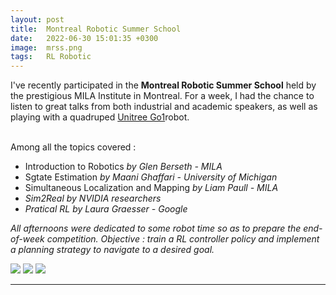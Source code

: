 ```yaml
---
layout: post
title:  Montreal Robotic Summer School
date:   2022-06-30 15:01:35 +0300
image:  mrss.png
tags:   RL Robotic
---
```


I've recently participated in the <b>Montreal Robotic Summer School</b> held by the prestigious MILA Institute in Montreal. For a week, I had the chance to listen to great talks from both industrial and academic speakers, as well as playing with a quadruped <a href="https://shop.unitree.com/en-ca/products/unitreeyushutechnologydog-artificial-intelligence-companion-bionic-companion-intelligent-robot-go1-quadruped-robot-dog">Unitree Go1</a>robot.<br><br>

Among all the topics covered : 
<ul>
  <li>Introduction to Robotics <i>by Glen Berseth - MILA</i></li>
  <li>Sgtate Estimation <i>by Maani Ghaffari - University of Michigan</i></li>
  <li>Simultaneous Localization and Mapping <i>by Liam Paull - MILA</li>
  <li>Sim2Real <i>by NVIDIA researchers</li>
  <li>Pratical RL <i>by Laura Graesser - Google</li>
</ul>

All afternoons were dedicated to some robot time so as to prepare the end-of-week competition. Objective : train a RL controller policy and implement a planning strategy to navigate to a desired goal.

<img style="max-width: 25%; height: auto; " src="mrss2.jpg" />
<img style="max-width: 75%; height: auto; " src="mrss4.jpg" />
<img style="max-width: 100%; height: auto; " src="mrss3.jpg" />


***



